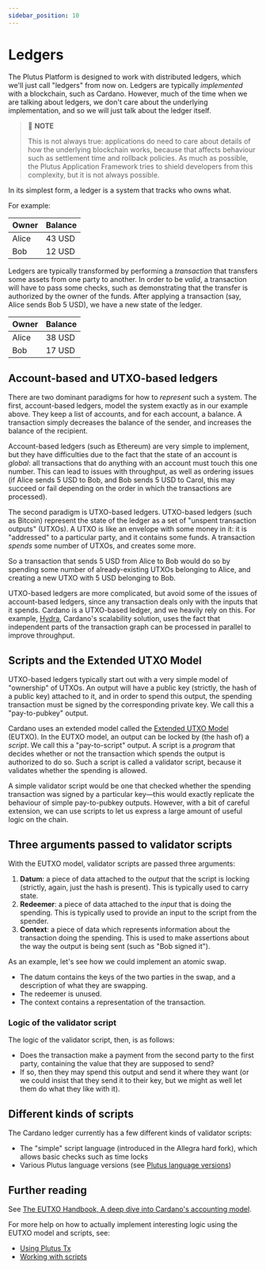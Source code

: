 ```yaml
---
sidebar_position: 10
---
```


# Ledgers

The Plutus Platform is designed to work with distributed ledgers, which we'll just call "ledgers" from now on.
Ledgers are typically *implemented* with a blockchain, such as Cardano. 
However, much of the time when we are talking about ledgers, we don't care about the underlying
implementation, and so we will just talk about the ledger itself.

> :pushpin: **NOTE** 
> 
> This is not always true: applications do need to care about details of how the underlying blockchain works, because that affects behaviour such as settlement time and rollback policies. 
> As much as possible, the Plutus Application Framework tries to shield developers from this complexity, but it is not always possible.

In its simplest form, a ledger is a system that tracks who owns what.

For example:

| Owner | Balance |
|-------|---------|
| Alice | 43 USD  |
| Bob   | 12 USD  |

Ledgers are typically transformed by performing a *transaction* that transfers some assets from one party to another. 
In order to be *valid*, a transaction will have to pass some checks, such as demonstrating that the transfer is authorized by the owner of the funds. 
After applying a transaction (say, Alice sends Bob 5 USD), we have a new state of the ledger.

| Owner | Balance |
|-------|---------|
| Alice | 38 USD  |
| Bob   | 17 USD  |

## Account-based and UTXO-based ledgers

There are two dominant paradigms for how to *represent* such a system.
The first, account-based ledgers, model the system exactly as in our example above. 
They keep a list of accounts, and for each account, a balance. 
A transaction simply decreases the balance of the sender, and increases the balance of the recipient.

Account-based ledgers (such as Ethereum) are very simple to implement, but they have difficulties due to the fact that the state of an account is *global*: all transactions that do anything with an account must touch this one number. 
This can lead to issues with throughput, as well as ordering issues (if Alice sends 5 USD to Bob, and Bob sends 5 USD to Carol, this may succeed or fail depending on the order in which the transactions are processed).

The second paradigm is UTXO-based ledgers. 
UTXO-based ledgers (such as Bitcoin) represent the state of the ledger as a set of "unspent
transaction outputs" (UTXOs). 
A UTXO is like an envelope with some money in it: it is "addressed" to a particular party, and it contains some funds. 
A transaction *spends* some number of UTXOs, and creates some more.

So a transaction that sends 5 USD from Alice to Bob would do so by spending some number of already-existing UTXOs belonging to Alice, and creating a new UTXO with 5 USD belonging to Bob.

UTXO-based ledgers are more complicated, but avoid some of the issues of account-based ledgers, since any transaction deals only with the inputs that it spends. 
Cardano is a UTXO-based ledger, and we heavily rely on this. 
For example, [Hydra](../reference/glossary.md#hydra), Cardano's scalability solution, uses the fact that independent parts of the transaction graph can be processed in parallel to improve throughput.

## Scripts and the Extended UTXO Model

UTXO-based ledgers typically start out with a very simple model of "ownership" of UTXOs. 
An output will have a public key (strictly, the hash of a public key) attached to it, and in order to spend this output, the spending transaction must be signed by the corresponding private key. 
We call this a "pay-to-pubkey" output.

Cardano uses an extended model called the [Extended UTXO Model](../reference/glossary.md#extended-utxo-model) (EUTXO). 
In the EUTXO model, an output can be locked by (the hash of) a *script*. 
We call this a "pay-to-script" output. 
A script is a *program* that decides whether or not the transaction which spends the output is
authorized to do so. 
Such a script is called a validator script, because it validates whether the spending is allowed.

A simple validator script would be one that checked whether the spending transaction was signed by a particular key&mdash;this would exactly replicate the behaviour of simple pay-to-pubkey outputs. 
However, with a bit of careful extension, we can use scripts to let us express a large amount of useful logic on the chain.

## Three arguments passed to validator scripts

With the EUTXO model, validator scripts are passed three arguments:

1. **Datum**: a piece of data attached to the *output* that the script is locking (strictly, again, just the hash is present). This is typically used to carry state.
2. **Redeemer**: a piece of data attached to the *input* that is doing the spending. This is typically used to provide an input to the script from the spender.
3. **Context**: a piece of data which represents information about the transaction doing the spending. This is used to make assertions about the way the output is being sent (such as "Bob signed it").

As an example, let's see how we could implement an atomic swap.

- The datum contains the keys of the two parties in the swap, and a description of what they are swapping.
- The redeemer is unused.
- The context contains a representation of the transaction.

### Logic of the validator script

The logic of the validator script, then, is as follows: 
- Does the transaction make a payment from the second party to the first party, containing the value that they are supposed to send? 
- If so, then they may spend this output and send it where they want (or we could insist that they send it to their key, but we might as well let them do what they like with it).

## Different kinds of scripts

The Cardano ledger currently has a few different kinds of validator scripts:

- The "simple" script language (introduced in the Allegra hard fork), which allows basic checks such as time locks
- Various Plutus language versions (see [Plutus language versions](language-versions.md))

## Further reading

See [The EUTXO Handbook, A deep dive into Cardano's accounting model](https://www.essentialcardano.io/article/the-eutxo-handbook).

For more help on how to actually implement interesting logic using the EUTXO model and scripts, see: 

- [Using Plutus Tx](../category/using-plutus-tx)
- [Working with scripts](../category/working-with-scripts)
